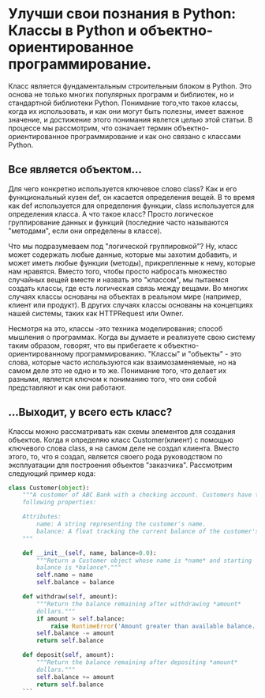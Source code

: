 # Улучши свои познания в Python: Классы в Python и объектно-ориентированное программирование.

Класс является фундаментальным строительным блоком в Python. Это основа не только многих популярных программ и библиотек, но и стандартной библиотеки Python. Понимание того,что такое классы, когда их использовать, и как они могут быть полезны, имеет важное значение, и достижение этого понимания явлется целью этой статьи. В процессе мы рассмотрим, что означает термин объектно-ориентированное программирование и как оно связано с классами Python.

## Все является объектом...
Для чего конкретно используется ключевое слово class? Как и его функциональный кузен def, он касается определения вещей. В то время как def используется для определения функции, class используется для определения класса. А что такое класс? Просто логическое группирование данных и функций (последние часто называются "методами", если они определены в классе).

Что мы подразумеваем под "логической группировкой"? Ну, класс может содержать любые данные, которые мы захотим добавить, и может иметь любые функции (методы), прикрепленные к нему, которые нам нравятся. Вместо того, чтобы просто набросать множество случайных вещей вместе и назвать это "классом", мы пытаемся создать классы, где есть логическая связь между вещами. Во многих случаях классы основаны на объектах в реальном мире (например, клиент или продукт). В других случаях классы основаны на концепциях нашей системы, таких как HTTPRequest или Owner.

Несмотря на это, классы -это техника моделирования; способ мышления о программах. Когда вы думаете и реализуете свою систему таким образом, говорят, что вы прибегаете к объектно-ориентированному программированию. "Классы" и "объекты" - это слова, которые часто используются как взаимозаменяемые, но на самом деле это не одно и то же. Понимание того, что делает их разными, является ключом к пониманию того, что они собой представляют и как они работают.

## ...Выходит, у всего есть класс?
Классы можно рассматривать как схемы элементов для создания объектов. Когда я определяю класс Customer(клиент) с помощью ключевого слова class, я на самом деле не создал клиента. Вместо этого, то, что я создал, является своего рода руководством по эксплуатации для построения объектов "заказчика". Рассмотрим следующий пример кода:
  
  ```python
  class Customer(object):
      """A customer of ABC Bank with a checking account. Customers have the
      following properties:

      Attributes:
          name: A string representing the customer's name.
          balance: A float tracking the current balance of the customer's account.
      """

      def __init__(self, name, balance=0.0):
          """Return a Customer object whose name is *name* and starting
          balance is *balance*."""
          self.name = name
          self.balance = balance

      def withdraw(self, amount):
          """Return the balance remaining after withdrawing *amount*
          dollars."""
          if amount > self.balance:
              raise RuntimeError('Amount greater than available balance.')
          self.balance -= amount
          return self.balance

      def deposit(self, amount):
          """Return the balance remaining after depositing *amount*
          dollars."""
          self.balance += amount
          return self.balance
      ```
